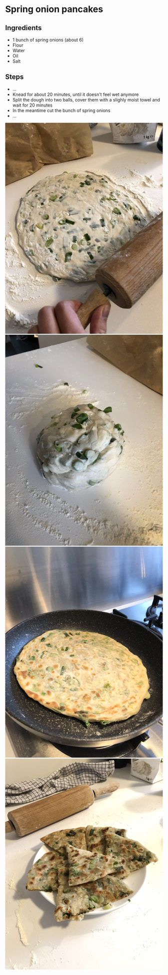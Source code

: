# Spring onion pancakes

## Ingredients

- 1 bunch of spring onions (about 6)
- Flour
- Water
- Oil
- Salt

## Steps

- ...
- Knead for about 20 minutes, until it doesn't feel wet anymore
- Split the dough into two balls, cover them with a slighly moist towel and wait for 20 minutes
- In the meantime cut the bunch of spring onions
- ...

![](IMG_4842.jpeg)
![](IMG_4843.jpeg)
![](IMG_4844.jpeg)
![](IMG_4847.jpeg)
